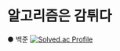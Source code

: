 # 알고리즘은 감튀다
● 백준 
[![Solved.ac Profile](http://mazassumnida.wtf/api/v2/generate_badge?boj=animoto1)](https://solved.ac/animoto1/)
